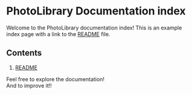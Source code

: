 # PhotoLibrary Documentation index
  
Welcome to the PhotoLibrary documentation index! 
This is an example index page with a link to the [README](readme.md) file.  
  
## Contents  
  
1. [README](readme.md)  
  
Feel free to explore the documentation!  
And to improve it!!
